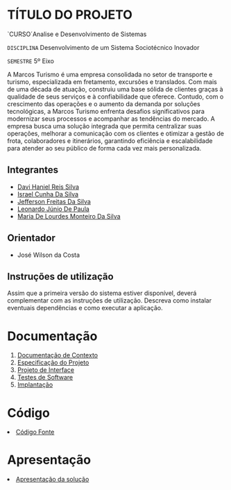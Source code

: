 # TÍTULO DO PROJETO

`CURSO´Analise e Desenvolvimento de Sistemas

`DISCIPLINA` Desenvolvimento de um Sistema Sociotécnico Inovador

`SEMESTRE` 5º Eixo

A Marcos Turismo é uma empresa consolidada no setor de transporte e turismo, especializada em fretamento, excursões e translados. Com mais de uma década de atuação, construiu uma base sólida de clientes graças à qualidade de seus serviços e à confiabilidade que oferece.
Contudo, com o crescimento das operações e o aumento da demanda por soluções tecnológicas, a Marcos Turismo enfrenta desafios significativos para modernizar seus processos e acompanhar as tendências do mercado. A empresa busca uma solução integrada que permita centralizar suas operações, melhorar a comunicação com os clientes e otimizar a gestão de frota, colaboradores e itinerários, garantindo eficiência e escalabilidade para atender ao seu público de forma cada vez mais personalizada.


## Integrantes

<ul>
  <li><a href="https://github.com/davihaniel">Davi Haniel Reis Silva</a></li>
  <li><a href="https://github.com/IsraelsilvaD">Israel Cunha Da Silva</a></li>
  <li><a href="https://github.com/Jeff-fds">Jefferson Freitas Da Silva</a></li>
  <li><a href="https://github.com/Leo-JdP">Leonardo Júnio De Paula</a></li>
  <li><a href="https://github.com/LourdesMonteiro">Maria De Lourdes Monteiro Da Silva</a></li>
</ul>

## Orientador

* José Wilson da Costa

## Instruções de utilização

Assim que a primeira versão do sistema estiver disponível, deverá complementar com as instruções de utilização. Descreva como instalar eventuais dependências e como executar a aplicação.

# Documentação

<ol>
<li><a href="documentos/01-Documentação de Contexto.md"> Documentação de Contexto</a></li>
<li><a href="documentos/02-Especificação do Projeto.md"> Especificação do Projeto</a></li>
<li><a href="documentos/03-Projeto de Interface.md"> Projeto de Interface</a></li>
<li><a href="documentos/04-Testes de Software.md"> Testes de Software</a></li>
<li><a href="documentos/05-Implantação.md"> Implantação</a></li>
</ol>

# Código

<li><a href="codigo-fonte/README.md"> Código Fonte</a></li>

# Apresentação

<li><a href="apresentacao/README.md"> Apresentação da solução</a></li>
